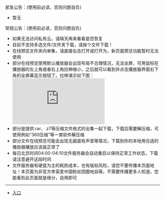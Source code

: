 紧急公告：(使用前必读，否则问题自负)              
* 暂无          

常规公告：(使用前必读，否则问题自负)        
* 如果无法访问私有云，请隔天再来看看是否恢复          
* 目前不支持多选文件/文件夹下载，请挨个文件下载！       
* 在线预览文件夹内单集，请直接右击打开或打开为，新页面预览功能暂时无法使用
* 部分在线预览使用默认播放器会出现布局不合理情况，无法全屏，可用鼠标在播放器的左上角或者右上角拉伸缩小，之后就可以看到并点击播放器界面右下角的全屏幕显示按钮了。拉伸演示如下图：        
![](http://op.sbb.zone:8889/index.php?share/fileProxy&user=1&sid=BRhjfC8g)           
* 部分是提供.rar、.z7等压缩文件格式的全集一起下载，下载后需要解压缩，可使用例如“360压缩”等一类软件解压缩         
* 部分文件在线预览可能会出现无画面有声音等情况，下载到你的本地用合适的播放器播放应该就正常了              
* 每日北京时间04:00-04:10文件服务器会自动重启以保持正常工作状态，下载请注意避开这段时间            
* 文件服务器有硬盘为主的耗损成本，也有版权风险，请您不要传播本页面地址！本页面为非官方李英爱中国粉丝团圈地自萌，不需要传播更多人知道，您能看到此页面就是缘分，自用即可             

-------------------------------------------------------------------------------------------------------------
* [入口](http://op.sbb.zone:8889/index.php?share/folder&user=1&sid=qc8hQRsV)               
 
